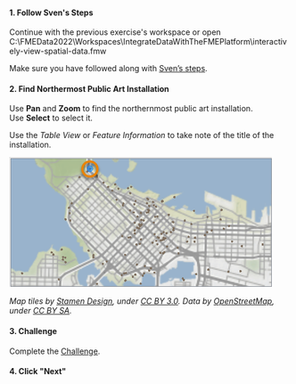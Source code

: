 <head><base target="_blank"> </head>

#### 1. Follow Sven's Steps
Continue with the previous exercise's workspace or open C:\FMEData2022\Workspaces\IntegrateDataWithTheFMEPlatform\interactively-view-spatial-data.fmw

Make sure you have followed along with [Sven’s steps](https://safe.my.trailhead.com/content/safe/modules/connect-to-data/interactively-view-spatial-data).

#### 2. Find Northermost Public Art Installation
Use **Pan** and **Zoom** to find the northernmost public art installation. Use **Select** to select it.

Use the *Table View* or *Feature Information* to take note of the title of the installation.

![Finding the northernmost art installation.](northernmost-feature.png)

*Map tiles by [Stamen Design](https://stamen.com/), under [CC BY 3.0](http://creativecommons.org/licenses/by/3.0). Data by [OpenStreetMap](http://openstreetmap.org/), under [CC BY SA](http://creativecommons.org/licenses/by-sa/3.0).*

#### 3. Challenge
Complete the [Challenge](https://safe.my.trailhead.com/content/safe/modules/connect-to-data/interactively-view-spatial-data#challenge).

#### 4. Click "Next"
